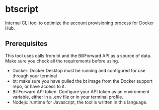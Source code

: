 # btscript

Internal CLI tool to optimize the account provisioning process for Docker Hub.

## Prerequisites

This tool uses calls from bt and the BillForward API as a source of data. Make sure you check all the requirements before using.

- Docker: Docker Desktop must be running and configured for use through your terminal
- bt: make sure you have pulled the bt image from the Docker support repo, or have access to it.
- BillForward API token: Configure your API token as an environment variable, either in a .env file or in your terminal profile.
- Nodejs: runtime for Javascript, the tool is written in this language.
